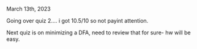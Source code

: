March 13th, 2023

Going over quiz 2.... i got 10.5/10 so not payint attention.

Next quiz is on minimizing a DFA, need to review that for sure- hw will be easy.

